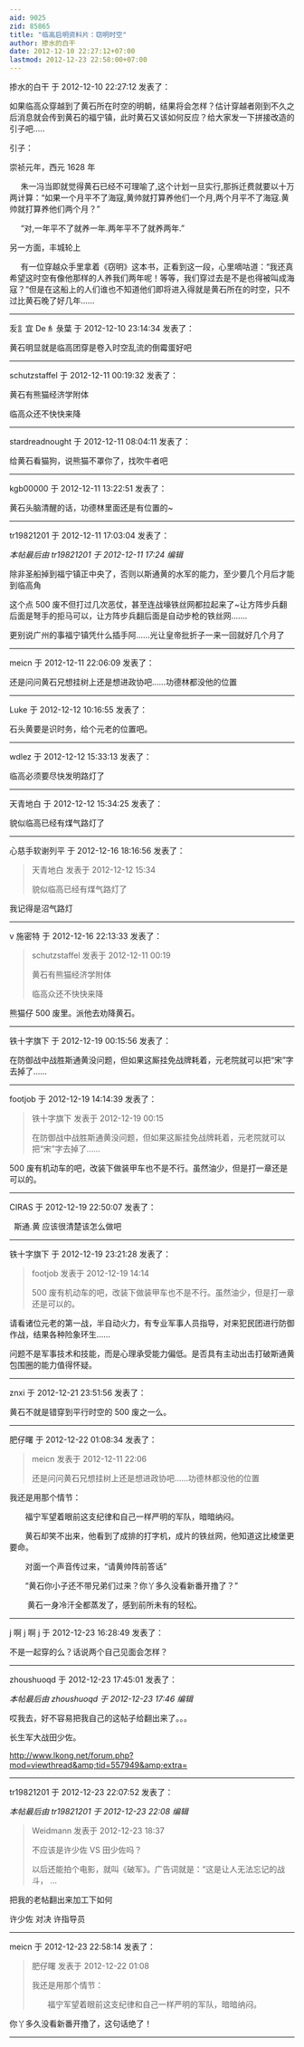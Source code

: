 ```yaml
---
aid: 9025
zid: 85865
title: "临高启明资料片：窃明时空"
author: 掺水的白干
date: 2012-12-10 22:27:12+07:00
lastmod: 2012-12-23 22:58:00+07:00
---
```


掺水的白干 于 2012-12-10 22:27:12 发表了：

如果临高众穿越到了黄石所在时空的明朝，结果将会怎样？估计穿越者刚到不久之后消息就会传到黄石的福宁镇，此时黄石又该如何反应？给大家发一下拼接改造的引子吧.....

引子：

崇祯元年，西元 1628 年

&nbsp; &nbsp;&nbsp;&nbsp;朱一冯当即就觉得黄石已经不可理喻了,这个计划一旦实行,那拆迁费就要以十万两计算：“如果一个月平不了海寇,黄帅就打算养他们一个月,两个月平不了海寇.黄帅就打算养他们两个月？”

&nbsp; &nbsp;&nbsp;&nbsp;“对,一年平不了就养一年.两年平不了就养两年.”

另一方面，丰城轮上

&nbsp; &nbsp;&nbsp;&nbsp;有一位穿越众手里拿着《窃明》这本书，正看到这一段，心里嘀咕道：“我还真希望这时空有像他那样的人养我们两年呢！等等，我们穿过去是不是也得被叫成海寇？“但是在这船上的人们谁也不知道他们即将进入得就是黄石所在的时空，只不过比黄石晚了好几年......

---

叐訁宜 De 糹彔葉 于 2012-12-10 23:14:34 发表了：

黄石明显就是临高团穿是卷入时空乱流的倒霉蛋好吧

---

schutzstaffel 于 2012-12-11 00:19:32 发表了：

黄石有熊猫经济学附体

临高众还不快快来降

---

stardreadnought 于 2012-12-11 08:04:11 发表了：

给黄石看猫狗，说熊猫不罩你了，找吹牛者吧

---

kgb00000 于 2012-12-11 13:22:51 发表了：

黄石头脑清醒的话，功德林里面还是有位置的~

---

tr19821201 于 2012-12-11 17:03:04 发表了：

_本帖最后由 tr19821201 于 2012-12-11 17:24 编辑_

除非圣船掉到福宁镇正中央了，否则以斯通黄的水军的能力，至少要几个月后才能到临高角

这个点 500 废不但打过几次恶仗，甚至连战壕铁丝网都拉起来了~让方阵步兵翻后面是弩手的拒马可以，让方阵步兵翻后面是自动步枪的铁丝网.......

更别说广州的事福宁镇凭什么插手阿......光让皇帝批折子一来一回就好几个月了

---

meicn 于 2012-12-11 22:06:09 发表了：

还是问问黄石兄想挂树上还是想进政协吧……功德林都没他的位置

---

Luke 于 2012-12-12 10:16:55 发表了：

石头黄要是识时务，给个元老的位置吧。

---

wdlez 于 2012-12-12 15:33:13 发表了：

临高必须要尽快发明路灯了

---

天青地白 于 2012-12-12 15:34:25 发表了：

貌似临高已经有煤气路灯了

---

心慈手软谢列平 于 2012-12-16 18:16:56 发表了：

> 天青地白 发表于 2012-12-12 15:34
>
> 貌似临高已经有煤气路灯了

我记得是沼气路灯

---

v 施密特 于 2012-12-16 22:13:33 发表了：

> schutzstaffel 发表于 2012-12-11 00:19
>
> 黄石有熊猫经济学附体
>
> 临高众还不快快来降

熊猫仔 500 废里。派他去劝降黄石。

---

铁十字旗下 于 2012-12-19 00:15:56 发表了：

在防御战中战胜斯通黄没问题，但如果这厮挂免战牌耗着，元老院就可以把“宋”字去掉了……

---

footjob 于 2012-12-19 14:14:39 发表了：

> 铁十字旗下 发表于 2012-12-19 00:15
>
> 在防御战中战胜斯通黄没问题，但如果这厮挂免战牌耗着，元老院就可以把“宋”字去掉了……

500 废有机动车的吧，改装下做装甲车也不是不行。虽然油少，但是打一章还是可以的。

---

CIRAS 于 2012-12-19 22:50:07 发表了：

&nbsp;&nbsp;斯通.黄 应该很清楚该怎么做吧

---

铁十字旗下 于 2012-12-19 23:21:28 发表了：

> footjob 发表于 2012-12-19 14:14
>
> 500 废有机动车的吧，改装下做装甲车也不是不行。虽然油少，但是打一章还是可以的。

请看诸位元老的第一战，半自动火力，有专业军事人员指导，对来犯民团进行防御作战，结果各种险象环生……

问题不是军事技术和技能，而是心理承受能力偏低。是否具有主动出击打破斯通黄包围圈的能力值得怀疑。

---

znxi 于 2012-12-21 23:51:56 发表了：

黄石不就是错穿到平行时空的 500 废之一么。

---

肥仔曙 于 2012-12-22 01:08:34 发表了：

> meicn 发表于 2012-12-11 22:06
>
> 还是问问黄石兄想挂树上还是想进政协吧……功德林都没他的位置

我还是用那个情节：

&nbsp; &nbsp;&nbsp; &nbsp; 福宁军望着眼前这支纪律和自己一样严明的军队，暗暗纳闷。

&nbsp; &nbsp;&nbsp; &nbsp; 黄石却笑不出来，他看到了成排的打字机，成片的铁丝网，他知道这比棱堡更要命。

&nbsp; &nbsp;&nbsp; &nbsp; 对面一个声音传过来，“请黄帅阵前答话”

&nbsp; &nbsp;&nbsp; &nbsp; “黄石你小子还不带兄弟们过来？你丫多久没看新番开撸了？”

&nbsp; &nbsp;&nbsp; &nbsp;&nbsp;&nbsp;黄石一身冷汗全都蒸发了，感到前所未有的轻松。

---

j 啊 j 啊 j 于 2012-12-23 16:28:49 发表了：

不是一起穿的么？话说两个自己见面会怎样？

---

zhoushuoqd 于 2012-12-23 17:45:01 发表了：

_本帖最后由 zhoushuoqd 于 2012-12-23 17:46 编辑_

哎我去，好不容易把我自己的这帖子给翻出来了。。。

长生军大战田少佐。

http://www.lkong.net/forum.php?mod=viewthread&amp;tid=557949&amp;extra=

---

tr19821201 于 2012-12-23 22:07:52 发表了：

_本帖最后由 tr19821201 于 2012-12-23 22:08 编辑_

> Weidmann 发表于 2012-12-23 18:37
>
> 不应该是许少佐 VS 田少佐吗？
>
> 以后还能拍个电影，就叫《破军》。广告词就是：“这是让人无法忘记的战斗， ...

把我的老帖翻出来加工下如何

许少佐 对决 许指导员

---

meicn 于 2012-12-23 22:58:14 发表了：

> 肥仔曙 发表于 2012-12-22 01:08
>
> 我还是用那个情节：
>
> &nbsp; &nbsp;&nbsp; &nbsp; 福宁军望着眼前这支纪律和自己一样严明的军队，暗暗纳闷。

你丫多久没看新番开撸了，这句话绝了！

---
